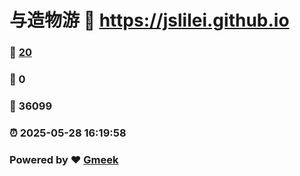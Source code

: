 # 与造物游 :link: https://jslilei.github.io 
### :page_facing_up: [20](https://jslilei.github.io/tag.html) 
### :speech_balloon: 0 
### :hibiscus: 36099 
### :alarm_clock: 2025-05-28 16:19:58 
### Powered by :heart: [Gmeek](https://github.com/Meekdai/Gmeek)
